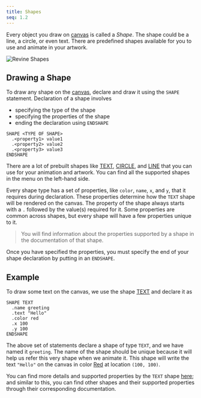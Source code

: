 ```yaml
---
title: Shapes
seq: 1.2
---
```


Every object you draw on [canvas](/docs/canvas) is called a _Shape_. The shape could be a line, a circle, or even text. There are predefined shapes available for you to use and animate in your artwork.

![Revine Shapes](https://user-images.githubusercontent.com/4745789/136773370-d7d3f6e2-4a27-42e6-9644-e05690ff0d17.png)

## Drawing a Shape

To draw any shape on the [canvas](/docs/canvas), declare and draw it using the `SHAPE` statement. Declaration of a
shape involves

 - specifying the type of the shape
 - specifying the properties of the shape
 - ending the declaration using `ENDSHAPE`

```
SHAPE <TYPE OF SHAPE>
  .<property1> value1
  .<property2> value2
  .<property3> value3
ENDSHAPE
```

There are a lot of prebuilt shapes like [TEXT](/docs/text), [CIRCLE](/docs/circle), and [LINE](/docs/line) that
you can use for your animation and artwork. You can find all the supported shapes in the menu on the left-hand side.

Every shape type has a set of properties, like `color`, `name`, `x`, and `y`, that it requires during declaration.
These properties determine how the `TEXT` shape will be rendered on the canvas. The property of the shape always
starts with a `.` followed by the value(s) required for it. Some properties are common across shapes, but every
shape will have a few properties unique to it.

> You will find information about the properties supported by a shape in the documentation of that shape.

Once you have specified the properties, you must specify the end of your shape declaration by putting in an `ENDSHAPE`.

## Example

To draw some text on the canvas, we use the shape [TEXT](/docs/text) and declare it as

```
SHAPE TEXT
  .name greeting
  .text "Hello"
  .color red
  .x 100
  .y 100
ENDSHAPE
```

The above set of statements declare a shape of type `TEXT`, and we have named it `greeting`. The name of the shape should be unique
because it will help us refer this very shape when we animate it. This shape will write the text `"Hello"` on the canvas in color [Red](/docs/colors) at location `(100, 100)`.

You can find more details and supported properties by the `TEXT` shape [here](/docs/text); and similar to this, you can find
other shapes and their supported properties through their corresponding documentation.
